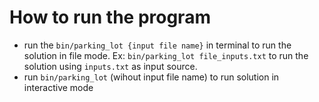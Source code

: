# How to run the program

* run the `bin/parking_lot {input file name}` in terminal to run the solution in file mode. Ex: `bin/parking_lot file_inputs.txt` to run the solution using `inputs.txt` as input source.
* run `bin/parking_lot` (wihout input file name) to run solution in interactive mode
